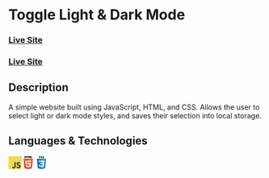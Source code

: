 # Toggle Light & Dark Mode

### **[Live Site](https://tprafke.github.io/light-dark-mode/)**

### <a href="https://tprafke.github.io/light-dark-mode/" target="_blank">Live Site</a>

## Description

<p>A simple website built using JavaScript, HTML, and CSS. Allows the user to select light or dark mode styles, and saves their selection into local storage.</p>

## Languages & Technologies

<img align="left" alt="JavaScript" width="26px" src="https://raw.githubusercontent.com/github/explore/80688e429a7d4ef2fca1e82350fe8e3517d3494d/topics/javascript/javascript.png" />
<img align="left" alt="HTML5" width="26px" src="https://raw.githubusercontent.com/github/explore/80688e429a7d4ef2fca1e82350fe8e3517d3494d/topics/html/html.png" />
<img align="left" alt="CSS3" width="26px" src="https://raw.githubusercontent.com/github/explore/80688e429a7d4ef2fca1e82350fe8e3517d3494d/topics/css/css.png" />
